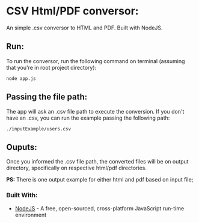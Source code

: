 # CSV Html/PDF conversor:

An simple .csv conversor to HTML and PDF. Built with NodeJS.

## Run:

To run the conversor, run the following command on terminal (assuming that you're in root project directory):

```
node app.js
```

## Passing the file path:

The app will ask an .csv file path to execute the conversion. If you don't have an .csv, you can run the example passing the following path:

```
./inputExample/users.csv
```

## Ouputs:

Once you informed the .csv file path, the converted files will be on output directory, specifically on respective html/pdf directories.

**PS:** There is one output example for either html and pdf based on input file;

### Built With:

- [NodeJS](https://nodejs.dev/) - A free, open-sourced, cross-platform JavaScript run-time environment
